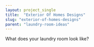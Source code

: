 ```yaml
---
layout: project_single
title:  "Exterior Of Homes Designs"
slug: "exterior-of-homes-designs"
parent: "laundry-room-ideas"
---
```

What does your laundry room look like?